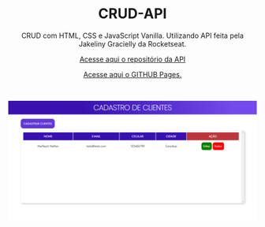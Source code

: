 
 <h1 align="center">CRUD-API</h1>


 <p align="center">CRUD com HTML, CSS e JavaScript Vanilla. Utilizando API feita pela Jakeliny Gracielly da Rocketseat.</p>
 <p align="center"><a href="https://github.com/jakeliny/node-api-discover" target="_blank">Acesse aqui o repositório da API</a></p>
 <p align="center"><a href="https://marlleyck.github.io/CRUD-API/" target="_blank">Acesse aqui o GITHUB Pages.</a></p>

<br>

<p align="center"><img src="screenshots/screenshot.png" alt="screenshot"/></p>
